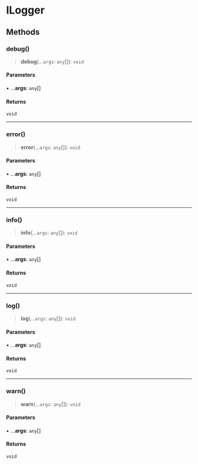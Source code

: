 # ILogger

## Methods

### debug()

> **debug**(...`args`: `any`[]): `void`

#### Parameters

• ...**args**: `any`[]

#### Returns

`void`

***

### error()

> **error**(...`args`: `any`[]): `void`

#### Parameters

• ...**args**: `any`[]

#### Returns

`void`

***

### info()

> **info**(...`args`: `any`[]): `void`

#### Parameters

• ...**args**: `any`[]

#### Returns

`void`

***

### log()

> **log**(...`args`: `any`[]): `void`

#### Parameters

• ...**args**: `any`[]

#### Returns

`void`

***

### warn()

> **warn**(...`args`: `any`[]): `void`

#### Parameters

• ...**args**: `any`[]

#### Returns

`void`
